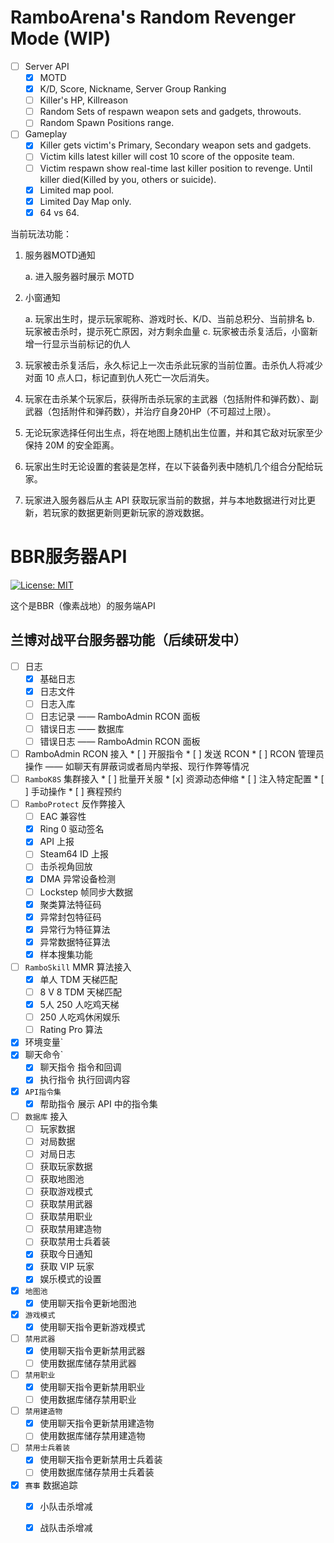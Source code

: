 # RamboArena's Random Revenger Mode (WIP)
* [ ] Server API
	* [x] MOTD
	* [x] K/D, Score, Nickname, Server Group Ranking
    * [ ] Killer's HP, Killreason
	* [ ] Random Sets of respawn weapon sets and gadgets, throwouts.
	* [ ] Random Spawn Positions range.
* [ ] Gameplay
	* [x] Killer gets victim's Primary, Secondary weapon sets and gadgets.
	* [ ] Victim kills latest killer will cost 10 score of the opposite team.
	* [ ] Victim respawn show real-time last killer position to revenge. Until killer died(Killed by you, others or suicide).
	* [x] Limited map pool.
	* [x] Limited Day Map only.
	* [x] 64 vs 64.

当前玩法功能：
1. 服务器MOTD通知
   
    a. 进入服务器时展示 MOTD
   
2. 小窗通知

    a. 玩家出生时，提示玩家昵称、游戏时长、K/D、当前总积分、当前排名
    b. 玩家被击杀时，提示死亡原因，对方剩余血量
    c. 玩家被击杀复活后，小窗新增一行显示当前标记的仇人
   
3. 玩家被击杀复活后，永久标记上一次击杀此玩家的当前位置。击杀仇人将减少对面 10 点人口，标记直到仇人死亡一次后消失。
4. 玩家在击杀某个玩家后，获得所击杀玩家的主武器（包括附件和弹药数）、副武器（包括附件和弹药数），并治疗自身20HP（不可超过上限）。
5. 无论玩家选择任何出生点，将在地图上随机出生位置，并和其它敌对玩家至少保持 20M 的安全距离。
6. 玩家出生时无论设置的套装是怎样，在以下装备列表中随机几个组合分配给玩家。
7. 玩家进入服务器后从主 API 获取玩家当前的数据，并与本地数据进行对比更新，若玩家的数据更新则更新玩家的游戏数据。



# BBR服务器API

 [![License: MIT](https://img.shields.io/badge/License-MIT-yellow.svg)](https://opensource.org/licenses/MIT)
 
这个是BBR（像素战地）的服务端API


## 兰博对战平台服务器功能（后续研发中）
  * [ ] 日志
	* [x] 基础日志
	* [x] 日志文件
    * [ ] 日志入库
	* [ ] 日志记录 —— RamboAdmin RCON 面板
	* [ ] 错误日志 —— 数据库
	* [ ] 错误日志 —— RamboAdmin RCON 面板
  * [ ]  RamboAdmin RCON 接入
	* [ ] 开服指令
	* [ ] 发送 RCON
	* [ ] RCON 管理员操作 —— 如聊天有屏蔽词或者局内举报、现行作弊等情况
  * [ ]  `RamboK8S` 集群接入
	* [ ] 批量开关服
	* [x] 资源动态伸缩
	* [ ] 注入特定配置
	* [ ] 手动操作
	* [ ] 赛程预约
  * [ ] `RamboProtect` 反作弊接入
  	* [ ] EAC 兼容性
  	* [x] Ring 0 驱动签名
  	* [x] API 上报
  	* [ ] Steam64 ID 上报
  	* [ ] 击杀视角回放
  	* [x] DMA 异常设备检测
  	* [ ] Lockstep 帧同步大数据
  	* [x] 聚类算法特征码
  	* [x] 异常封包特征码
  	* [x] 异常行为特征算法
  	* [x] 异常数据特征算法
   	* [x] 样本搜集功能
  * [ ] `RamboSkill` MMR 算法接入
  	* [x] 单人 TDM 天梯匹配
  	* [ ] 8 V 8 TDM 天梯匹配
  	* [x] 5人 250 人吃鸡天梯
  	* [ ] 250 人吃鸡休闲娱乐
  	* [ ] Rating Pro 算法
  * [x] 环境变量`
  * [x] 聊天命令`
	* [x] 聊天指令 指令和回调
	* [x] 执行指令 执行回调内容
  * [x] `API指令集`
	* [x] 帮助指令 展示 API 中的指令集
  * [ ] `数据库` 接入
	* [ ] 玩家数据
	* [ ] 对局数据
	* [ ] 对局日志
	* [ ] 获取玩家数据
	* [ ] 获取地图池
	* [ ] 获取游戏模式
	* [ ] 获取禁用武器
	* [ ] 获取禁用职业
	* [ ] 获取禁用建造物
	* [ ] 获取禁用士兵着装
	* [x] 获取今日通知
	* [x] 获取 VIP 玩家
	* [x] 娱乐模式的设置
  * [x] `地图池`
	* [x] 使用聊天指令更新地图池
  * [x] `游戏模式`
	* [x] 使用聊天指令更新游戏模式
  * [ ] `禁用武器`
	* [x] 使用聊天指令更新禁用武器
	* [ ] 使用数据库储存禁用武器
  * [ ] `禁用职业`
	* [x] 使用聊天指令更新禁用职业
	* [ ] 使用数据库储存禁用职业
  * [ ] `禁用建造物`
	* [x] 使用聊天指令更新禁用建造物
	* [ ] 使用数据库储存禁用建造物
  * [ ] `禁用士兵着装`
	* [x] 使用聊天指令更新禁用士兵着装
	* [ ] 使用数据库储存禁用士兵着装
  * [x] `赛事` 数据追踪
	* [x] 小队击杀增减
	* [x] 战队击杀增减

